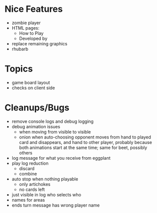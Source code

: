 Nice Features
===
- zombie player
- HTML pages:
  - How to Play
  - Developed by
- replace remaining graphics
- rhubarb

Topics
===
- game board layout
- checks on client side

Cleanups/Bugs
===
- remove console logs and debug logging
- debug animation issues
  - when moving from visible to visible
  - onion when auto-choosing opponent moves from hand to played card and disappears, and hand to other player,
    probably because both animations start at the same time; same for beet, possibly others
- log message for what you receive from eggplant
- play log reduction
  - discard
  - combine
- auto stop when nothing playable
  - only artichokes
  - no cards left
- just visible in log who selects who
- names for areas
- ends turn message has wrong player name
